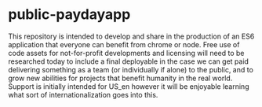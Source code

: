 # public-paydayapp
This repository is intended to develop and share in the production of an ES6 application that everyone can benefit from chrome or node. Free use of code assets for not-for-profit developments and licensing will need to be researched today to include a final deployable in the case we can get paid delivering something as a team (or individually if alone) to the public, and to grow new abilities for projects that benefit humanity in the real world. Support is initially intended for US_en however it will be enjoyable learning what sort of internationalization goes into this.
